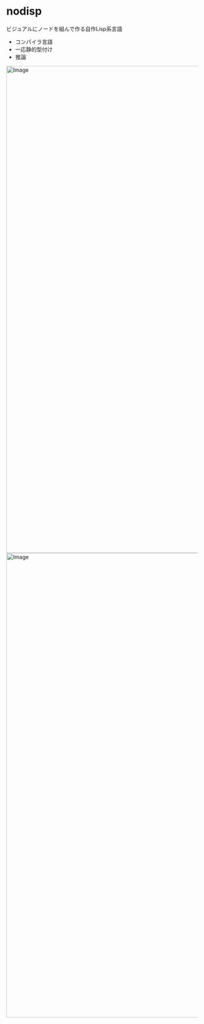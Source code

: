 # nodisp
ビジュアルにノードを組んで作る自作Lisp系言語
- コンパイラ言語
- 一応静的型付け
- 推論
<img width="1280" alt="Image" src="https://github.com/user-attachments/assets/217405bb-584c-40cd-b28f-b91183a337f8" />
<img width="1221" alt="Image" src="https://github.com/user-attachments/assets/0bc49e40-0417-4404-84e5-0c8e61195a60" />

